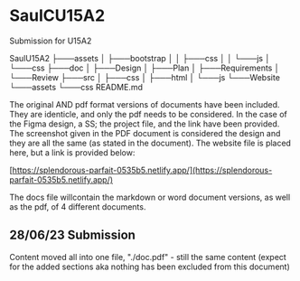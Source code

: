 # SaulCU15A2

Submission for U15A2

SaulU15A2
├───assets
│   ├───bootstrap
│   │   ├───css
│   │   └───js
│   └───css
├───doc
│   ├───Design
│   ├───Plan
│   ├───Requirements
│   └───Review
├───src
│   ├───css
│   ├───html
│   └───js
└───Website
    └───assets
        └───css
README.md
        
The original AND pdf format versions of documents have been included. They are identicle, and only the pdf needs to be considered. In the case of the Figma design, a SS; the project file, and the link have been provided. The screenshot given in the PDF document is considered the design and they are all the same (as stated in the document). The website file is placed here, but a link is provided below:

[https://splendorous-parfait-0535b5.netlify.app/](https://splendorous-parfait-0535b5.netlify.app/)

The docs file willcontain the markdown or word document versions, as well as the pdf, of 4 different documents. 

## 28/06/23 Submission

Content moved all into one file, "./doc.pdf" - still the same content (expect for the added sections aka nothing has been excluded from this document)
